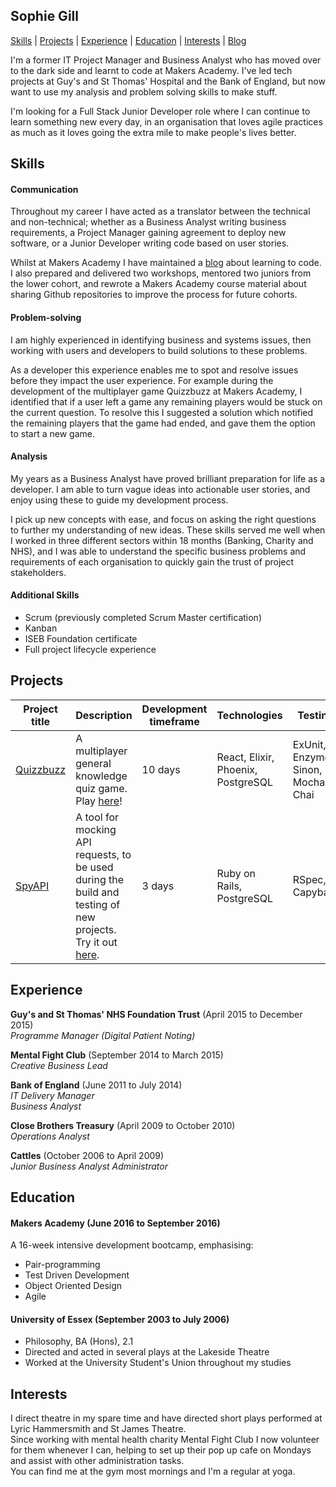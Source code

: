## Sophie Gill

[Skills](#skills) | [Projects](#projects) | [Experience](#experience) | [Education](#education) | [Interests](#interests) | [Blog](http://sophgill.wordpress.com)

I'm a former IT Project Manager and Business Analyst who has moved over to the dark side and learnt to code at Makers Academy. I've led tech projects at Guy's and St Thomas' Hospital and the Bank of England, but now want to use my analysis and problem solving skills to make stuff.

  I'm looking for a Full Stack Junior Developer role where I can continue to learn something new every day, in an organisation that loves agile practices as much as it loves going the extra mile to make people's lives better.

## Skills

#### Communication

Throughout my career I have acted as a translator between the technical and non-technical; whether as a Business Analyst writing business requirements, a Project Manager gaining agreement to deploy new software, or a Junior Developer writing code based on user stories.

Whilst at Makers Academy I have maintained a [blog](http://sophgill.wordpress.com) about learning to code. I also prepared and delivered two workshops, mentored two juniors from the lower cohort, and rewrote a Makers Academy course material about sharing Github repositories to improve the process for future cohorts.

#### Problem-solving

I am highly experienced in identifying business and systems issues, then working with users and developers to build solutions to these problems.

As a developer this experience enables me to spot and resolve issues before they impact the user experience. For example during the development of the multiplayer game Quizzbuzz at Makers Academy, I identified that if a user left a game any remaining players would be stuck on the current question. To resolve this I suggested a solution which notified the remaining players that the game had ended, and gave them the option to start a new game.

#### Analysis

My years as a Business Analyst have proved brilliant preparation for life as a developer. I am able to turn vague ideas into actionable user stories, and enjoy using these to guide my development process.

I pick up new concepts with ease, and focus on asking the right questions to further my understanding of new ideas. These skills served me well when I worked in three different sectors within 18 months (Banking, Charity and NHS), and I was able to understand the specific business problems and requirements of each organisation to quickly gain the trust of project stakeholders.

#### Additional Skills

- Scrum (previously completed Scrum Master certification)
- Kanban
- ISEB Foundation certificate
- Full project lifecycle experience


## Projects

Project title  | Description  									| Development timeframe | Technologies | Testing
------------- | ------------------------------	| ------------- |------------- |---------
[Quizzbuzz](https://github.com/quizzbuzz/quizzbuzz) | A multiplayer general knowledge quiz game. Play [here](https://qzbz.herokuapp.com)! | 10 days | React, Elixir, Phoenix, PostgreSQL| ExUnit, Enzyme, Sinon, Mocha, Chai
[SpyAPI](https://github.com/spyAPI/spyAPI) | A tool for mocking API requests, to be used during the build and testing of new projects. Try it out [here](https://spy-api.herokuapp.com). | 3 days | Ruby on Rails, PostgreSQL | RSpec, Capybara


## Experience

**Guy's and St Thomas' NHS Foundation Trust** (April 2015 to December 2015)    
*Programme Manager (Digital Patient Noting)*  

**Mental Fight Club** (September 2014 to March 2015)   
*Creative Business Lead*

**Bank of England** (June 2011 to July 2014)  
*IT Delivery Manager*  
*Business Analyst*

**Close Brothers Treasury** (April 2009 to October 2010)   
*Operations Analyst*

**Cattles** (October 2006 to April 2009)   
*Junior Business Analyst*
*Administrator*

## Education

#### Makers Academy (June 2016 to September 2016)

A 16-week intensive development bootcamp, emphasising:
- Pair-programming
- Test Driven Development
- Object Oriented Design
- Agile

#### University of Essex (September 2003 to July 2006)

- Philosophy, BA (Hons), 2.1
- Directed and acted in several plays at the Lakeside Theatre
- Worked at the University Student's Union throughout my studies

## Interests

I direct theatre in my spare time and have directed short plays performed at Lyric Hammersmith and St James Theatre.   
Since working with mental health charity Mental Fight Club I now volunteer for them whenever I can, helping to set up their pop up cafe on Mondays and assist with other administration tasks.   
You can find me at the gym most mornings and I'm a regular at yoga.
